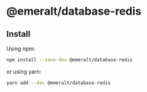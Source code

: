 # @emeralt/database-redis

## Install

Using npm:

```sh
npm install --save-dev @emeralt/database-redis
```

or using yarn:

```sh
yarn add --dev @emeralt/database-redis
```
